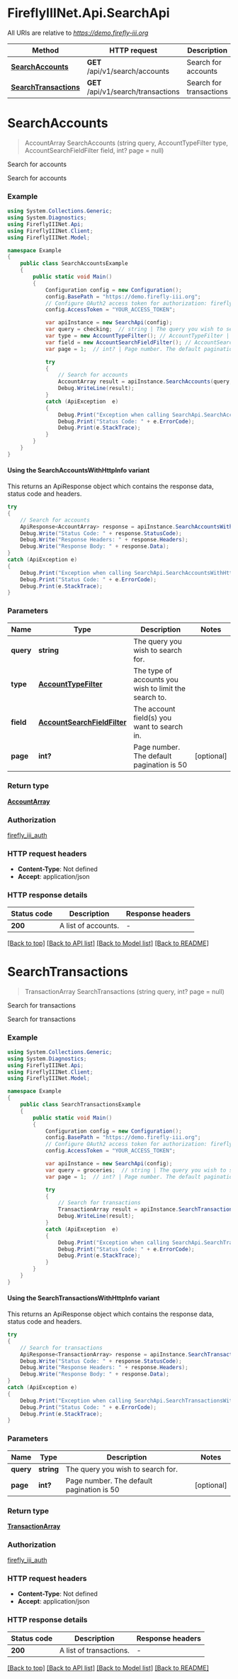 # FireflyIIINet.Api.SearchApi

All URIs are relative to *https://demo.firefly-iii.org*

| Method | HTTP request | Description |
|--------|--------------|-------------|
| [**SearchAccounts**](SearchApi.md#searchaccounts) | **GET** /api/v1/search/accounts | Search for accounts |
| [**SearchTransactions**](SearchApi.md#searchtransactions) | **GET** /api/v1/search/transactions | Search for transactions |

<a id="searchaccounts"></a>
# **SearchAccounts**
> AccountArray SearchAccounts (string query, AccountTypeFilter type, AccountSearchFieldFilter field, int? page = null)

Search for accounts

Search for accounts

### Example
```csharp
using System.Collections.Generic;
using System.Diagnostics;
using FireflyIIINet.Api;
using FireflyIIINet.Client;
using FireflyIIINet.Model;

namespace Example
{
    public class SearchAccountsExample
    {
        public static void Main()
        {
            Configuration config = new Configuration();
            config.BasePath = "https://demo.firefly-iii.org";
            // Configure OAuth2 access token for authorization: firefly_iii_auth
            config.AccessToken = "YOUR_ACCESS_TOKEN";

            var apiInstance = new SearchApi(config);
            var query = checking;  // string | The query you wish to search for.
            var type = new AccountTypeFilter(); // AccountTypeFilter | The type of accounts you wish to limit the search to.
            var field = new AccountSearchFieldFilter(); // AccountSearchFieldFilter | The account field(s) you want to search in.
            var page = 1;  // int? | Page number. The default pagination is 50 (optional) 

            try
            {
                // Search for accounts
                AccountArray result = apiInstance.SearchAccounts(query, type, field, page);
                Debug.WriteLine(result);
            }
            catch (ApiException  e)
            {
                Debug.Print("Exception when calling SearchApi.SearchAccounts: " + e.Message);
                Debug.Print("Status Code: " + e.ErrorCode);
                Debug.Print(e.StackTrace);
            }
        }
    }
}
```

#### Using the SearchAccountsWithHttpInfo variant
This returns an ApiResponse object which contains the response data, status code and headers.

```csharp
try
{
    // Search for accounts
    ApiResponse<AccountArray> response = apiInstance.SearchAccountsWithHttpInfo(query, type, field, page);
    Debug.Write("Status Code: " + response.StatusCode);
    Debug.Write("Response Headers: " + response.Headers);
    Debug.Write("Response Body: " + response.Data);
}
catch (ApiException e)
{
    Debug.Print("Exception when calling SearchApi.SearchAccountsWithHttpInfo: " + e.Message);
    Debug.Print("Status Code: " + e.ErrorCode);
    Debug.Print(e.StackTrace);
}
```

### Parameters

| Name | Type | Description | Notes |
|------|------|-------------|-------|
| **query** | **string** | The query you wish to search for. |  |
| **type** | [**AccountTypeFilter**](AccountTypeFilter.md) | The type of accounts you wish to limit the search to. |  |
| **field** | [**AccountSearchFieldFilter**](AccountSearchFieldFilter.md) | The account field(s) you want to search in. |  |
| **page** | **int?** | Page number. The default pagination is 50 | [optional]  |

### Return type

[**AccountArray**](AccountArray.md)

### Authorization

[firefly_iii_auth](../README.md#firefly_iii_auth)

### HTTP request headers

 - **Content-Type**: Not defined
 - **Accept**: application/json


### HTTP response details
| Status code | Description | Response headers |
|-------------|-------------|------------------|
| **200** | A list of accounts. |  -  |

[[Back to top]](#) [[Back to API list]](../README.md#documentation-for-api-endpoints) [[Back to Model list]](../README.md#documentation-for-models) [[Back to README]](../README.md)

<a id="searchtransactions"></a>
# **SearchTransactions**
> TransactionArray SearchTransactions (string query, int? page = null)

Search for transactions

Search for transactions

### Example
```csharp
using System.Collections.Generic;
using System.Diagnostics;
using FireflyIIINet.Api;
using FireflyIIINet.Client;
using FireflyIIINet.Model;

namespace Example
{
    public class SearchTransactionsExample
    {
        public static void Main()
        {
            Configuration config = new Configuration();
            config.BasePath = "https://demo.firefly-iii.org";
            // Configure OAuth2 access token for authorization: firefly_iii_auth
            config.AccessToken = "YOUR_ACCESS_TOKEN";

            var apiInstance = new SearchApi(config);
            var query = groceries;  // string | The query you wish to search for.
            var page = 1;  // int? | Page number. The default pagination is 50 (optional) 

            try
            {
                // Search for transactions
                TransactionArray result = apiInstance.SearchTransactions(query, page);
                Debug.WriteLine(result);
            }
            catch (ApiException  e)
            {
                Debug.Print("Exception when calling SearchApi.SearchTransactions: " + e.Message);
                Debug.Print("Status Code: " + e.ErrorCode);
                Debug.Print(e.StackTrace);
            }
        }
    }
}
```

#### Using the SearchTransactionsWithHttpInfo variant
This returns an ApiResponse object which contains the response data, status code and headers.

```csharp
try
{
    // Search for transactions
    ApiResponse<TransactionArray> response = apiInstance.SearchTransactionsWithHttpInfo(query, page);
    Debug.Write("Status Code: " + response.StatusCode);
    Debug.Write("Response Headers: " + response.Headers);
    Debug.Write("Response Body: " + response.Data);
}
catch (ApiException e)
{
    Debug.Print("Exception when calling SearchApi.SearchTransactionsWithHttpInfo: " + e.Message);
    Debug.Print("Status Code: " + e.ErrorCode);
    Debug.Print(e.StackTrace);
}
```

### Parameters

| Name | Type | Description | Notes |
|------|------|-------------|-------|
| **query** | **string** | The query you wish to search for. |  |
| **page** | **int?** | Page number. The default pagination is 50 | [optional]  |

### Return type

[**TransactionArray**](TransactionArray.md)

### Authorization

[firefly_iii_auth](../README.md#firefly_iii_auth)

### HTTP request headers

 - **Content-Type**: Not defined
 - **Accept**: application/json


### HTTP response details
| Status code | Description | Response headers |
|-------------|-------------|------------------|
| **200** | A list of transactions. |  -  |

[[Back to top]](#) [[Back to API list]](../README.md#documentation-for-api-endpoints) [[Back to Model list]](../README.md#documentation-for-models) [[Back to README]](../README.md)

